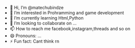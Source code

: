- 👋 Hi, I’m @matechubindze
- 👀 I’m interested in Prohramming and game development
- 🌱 I’m currently learning Html,Python
- 💞️ I’m looking to collaborate on ...
- 📫 How to reach me facebook,instagram,threads and so on
- 😄 Pronouns: ...
- ⚡ Fun fact: Cant think rn

<!---
matechubindze/matechubindze is a ✨ special ✨ repository because its `README.md` (this file) appears on your GitHub profile.
You can click the Preview link to take a look at your changes.
--->
